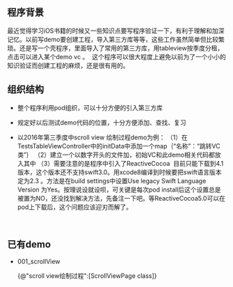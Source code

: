 ## 程序背景

最近觉得学习iOS书籍的时候又一些知识点要写程序验证一下，有利于理解和加深记忆。以前写demo要创建工程，导入第三方库等等，这些工作虽然简单但比较繁琐。还是写一个壳程序，里面导入了常用的第三方库，用tableview按季度分租，点击可以进入某个demo vc 。  这个程序可以很大程度上避免以前为了一个小小的知识验证而创建工程的麻烦，还是很有用的。

## 组织结构

- 整个程序利用pod组织，可以十分方便的引入第三方库

- 规定好以后测试demo代码的位置，十分方便添加、查找、复习

- 以2016年第三季度中scroll view 绘制过程demo为例：
  （1）在TestsTableViewController中的initData中添加一个map｛“名称”：“跳转VC类”｝
  （2）建立一个以数字开头的文件加，初始VC和此demo相关代码都放入其中
  （3）需要注意的是程序中引入了ReactiveCocoa  目前只能下载到4.1版本，这个版本还不支持swift3.0。用xcode8编译到时候要把swift语言版本定为2.3 。方法是在build settings中设置Use legacy Swift Language Version 为Yes。按理说设就设呗，可关键是每次pod install后这个设置总是被置为NO，还没找到解决方法，先备注一下吧。等ReactiveCocoa5.0可以在pod上下载后，这个问题应该迎刃而解了。

  ​

## 已有demo

- 001_scrollView

  {@"scroll view绘制过程":[ScrollViewPage class]}​

